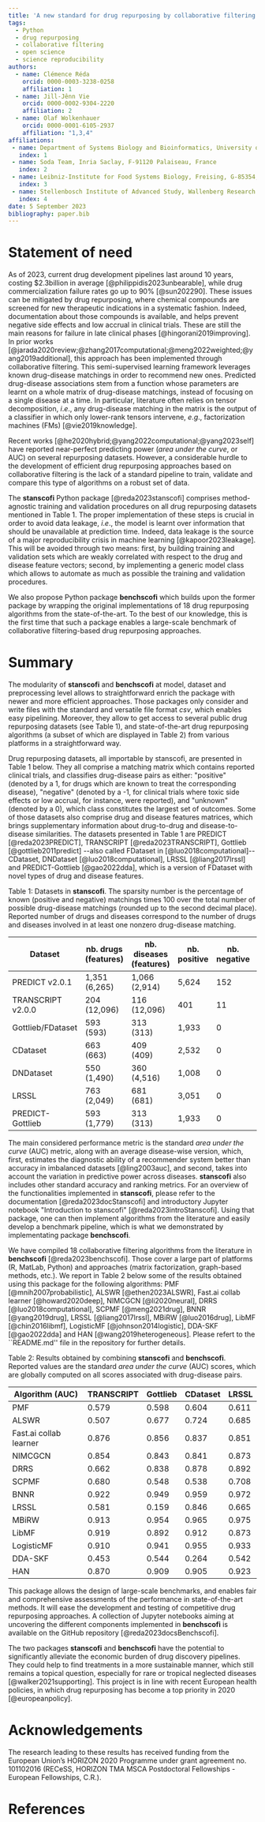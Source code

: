 ```yaml
---
title: 'A new standard for drug repurposing by collaborative filtering: stanscofi and benchscofi'
tags:
  - Python
  - drug repurposing
  - collaborative filtering
  - open science
  - science reproducibility
authors:
  - name: Clémence Réda
    orcid: 0000-0003-3238-0258
    affiliation: 1 
  - name: Jill-Jênn Vie
    orcid: 0000-0002-9304-2220
    affiliation: 2 
  - name: Olaf Wolkenhauer
    orcid: 0000-0001-6105-2937
    affiliation: "1,3,4" 
affiliations:
 - name: Department of Systems Biology and Bioinformatics, University of Rostock, Rostock, G-18055, Germany
   index: 1
 - name: Soda Team, Inria Saclay, F-91120 Palaiseau, France
   index: 2
 - name: Leibniz-Institute for Food Systems Biology, Freising, G-85354, Germany
   index: 3
 - name: Stellenbosch Institute of Advanced Study, Wallenberg Research Centre, Univ. Stellenbosch, Stellenbosch, SA-7602, South Africa
   index: 4
date: 5 September 2023
bibliography: paper.bib
---
```


# Statement of need

As of 2023, current drug development pipelines last around 10 years, costing $2.3billion in average [@philippidis2023unbearable], while drug commercialization failure rates go up to 90% [@sun202290]. These issues can be mitigated by drug repurposing, where chemical compounds are screened for new therapeutic indications in a systematic fashion. Indeed, documentation about those compounds is available, and helps prevent negative side effects and low accrual in clinical trials. These are still the main reasons for failure in late clinical phases [@hingorani2019improving]. In prior works [@jarada2020review;@zhang2017computational;@meng2022weighted;@yang2019additional], this approach has been implemented through collaborative filtering. This semi-supervised learning framework leverages known drug-disease matchings in order to recommend new ones. Predicted drug-disease associations stem from a function whose parameters are learnt on a whole matrix of drug-disease matchings, instead of focusing on a single disease at a time. In particular, literature often relies on tensor decomposition, *i*.*e*., any drug-disease matching in the matrix is the output of a classifier in which only lower-rank tensors intervene, *e*.*g*., factorization machines (FMs) [@vie2019knowledge]. 

Recent works [@he2020hybrid;@yang2022computational;@yang2023self] have reported near-perfect predicting power (*area under the curve*, or AUC) on several repurposing datasets. However, a considerable hurdle to the development of efficient drug repurposing approaches based on collaborative filtering is the lack of a standard pipeline to train, validate and compare this type of algorithms on a robust set of data.

The **stanscofi** Python package [@reda2023stanscofi] comprises method-agnostic training and validation procedures on all drug repurposing datasets mentioned in Table 1. The proper implementation of these steps is crucial in order to avoid data leakage, *i*.*e*., the model is learnt over information that should be unavailable at prediction time. Indeed, data leakage is the source of a major reproducibility crisis in machine learning [@kapoor2023leakage]. This will be avoided through two means: first, by building training and validation sets which are weakly correlated with respect to the drug and disease feature vectors; second, by implementing a generic model class which allows to automate as much as possible the training and validation procedures.

We also propose Python package **benchscofi** which builds upon the former package by wrapping the original implementations of 18 drug repurposing algorithms from the state-of-the-art. To the best of our knowledge, this is the first time that such a package enables a large-scale benchmark of collaborative filtering-based drug repurposing approaches.

# Summary

The modularity of **stanscofi** and **benchscofi** at model, dataset and preprocessing level allows to straightforward enrich the package with newer and more efficient approaches. Those packages only consider and write files with the standard and versatile file format *csv*, which enables easy pipelining. Moreover, they allow to get access to several public drug repurposing datasets (see Table 1), and state-of-the-art drug repurposing algorithms (a subset of which are displayed in Table 2) from various platforms in a straightforward way.  

Drug repurposing datasets, all importable by stanscofi, are presented in Table 1 below. They all comprise a matching matrix which contains reported clinical trials, and classifies drug-disease pairs as either: "positive" (denoted by a 1, for drugs which are known to treat the corresponding disease), "negative" (denoted by a -1, for clinical trials where toxic side effects or low accrual, for instance, were reported), and "unknown" (denoted by a 0), which class constitutes the largest set of outcomes. Some of those datasets also comprise drug and disease features matrices, which brings supplementary information about drug-to-drug and disease-to-disease similarities. The datasets presented in Table 1 are PREDICT [@reda2023PREDICT], TRANSCRIPT [@reda2023TRANSCRIPT], Gottlieb [@gottlieb2011predict] --also called FDataset in [@luo2018computational]-- CDataset, DNDataset [@luo2018computational], LRSSL [@liang2017lrssl] and PREDICT-Gottlieb [@gao2022dda], which is a version of FDataset with novel types of drug and disease features.

Table 1: Datasets in **stanscofi**. The sparsity number is the percentage of known (positive and negative) matchings times 100 over the total number of possible drug-disease matchings (rounded up to the second decimal place). Reported number of drugs and diseases correspond to the number of drugs and diseases involved in at least one nonzero drug-disease matching.

Dataset            |   nb. drugs (features) | nb. diseases (features) | nb. positive | nb. negative  | sparsity number
-------------------|---------------|---------------|--------------------------|-------------------------|----------------
PREDICT v2.0.1     | 1,351 (6,265) | 1,066 (2,914) |   5,624   |  152      | 0.34%
TRANSCRIPT v2.0.0  | 204 (12,096)  | 116 (12,096)  |   401     |  11       | 0.45%
Gottlieb/FDataset  | 593 (593)     | 313 (313)     |  1,933    |    0      | 1.04%
CDataset           | 663 (663)     | 409 (409)     |  2,532    |     0     | 0.93%
DNDataset          | 550  (1,490)  | 360  (4,516)  | 1,008     |     0     | 0.01%
LRSSL              | 763 (2,049)   | 681 (681)     | 3,051     |      0    | 0.59%
PREDICT-Gottlieb   | 593 (1,779)   | 313 (313)     | 1,933     |    0      | 1.04%

The main considered performance metric is the standard *area under the curve* (AUC) metric, along with an average disease-wise version, which, first, estimates the diagnostic ability of a recommender system better than accuracy in imbalanced datasets [@ling2003auc], and second, takes into account the variation in predictive power across diseases. **stanscofi** also includes other standard accuracy and ranking metrics. For an overview of the functionalities implemented in **stanscofi**, please refer to the documentation [@reda2023docStanscofi] and introductory Jupyter notebook "Introduction to stanscofi" [@reda2023introStanscofi]. Using that package, one can then implement algorithms from the literature and easily develop a benchmark pipeline, which is what we demonstrated by implementating package **benchscofi**. 

We have compiled 18 collaborative filtering algorithms from the literature in **benchscofi** [@reda2023benchscofi]. Those cover a large part of platforms (R, MatLab, Python) and approaches (matrix factorization, graph-based methods, etc.). We report in Table 2 below some of the results obtained using this package for the following algorithms: PMF [@mnih2007probabilistic], ALSWR [@ethen2023ALSWR], Fast.ai collab learner [@howard2020deep], NIMCGCN [@li2020neural], DRRS [@luo2018computational], SCPMF [@meng2021drug], BNNR [@yang2019drug], LRSSL [@liang2017lrssl], MBiRW [@luo2016drug], LibMF [@chin2016libmf], LogisticMF [@johnson2014logistic], DDA-SKF [@gao2022dda] and HAN [@wang2019heterogeneous]. Please refert to the ``README.md'' file in the repository for further details.

Table 2: Results obtained by combining **stanscofi** and **benchscofi**. Reported values are the standard *area under the curve* (AUC) scores, which are globally computed on all scores associated with drug-disease pairs. 

  Algorithm  (AUC)         | TRANSCRIPT        | Gottlieb      | CDataset     | LRSSL      
-------------------------- | ----------------- | ------------- | ------------ | ----------
PMF                        |  0.579            |  0.598        |  0.604       |  0.611    
ALSWR                      |  0.507            |  0.677        |  0.724       |  0.685     
Fast.ai collab learner     |  0.876            |  0.856        |  0.837       |  0.851     
NIMCGCN                    |  0.854            |  0.843        |  0.841       |  0.873     
DRRS                       |  0.662            |  0.838        |  0.878       |  0.892     
SCPMF                      |  0.680            |  0.548        |  0.538       |  0.708     
BNNR                       |  0.922            |  0.949        |  0.959       |  0.972     
LRSSL                      |  0.581            |  0.159        |  0.846       |  0.665     
MBiRW                      |  0.913            |  0.954        |  0.965       |  0.975     
LibMF                      |  0.919            |  0.892        |  0.912       |  0.873     
LogisticMF                 |  0.910            |  0.941        |  0.955       |  0.933     
DDA-SKF                    |  0.453            |  0.544        |  0.264       |  0.542     
HAN                        |  0.870            |  0.909        |  0.905       |  0.923     

This package allows the design of large-scale benchmarks, and enables fair and comprehensive assessments of the performance in state-of-the-art methods. It will ease the development and testing of competitive drug repurposing approaches. A collection of Jupyter notebooks aiming at uncovering the different components implemented in **benchscofi** is available on the GitHub repository [@reda2023docsBenchscofi].

The two packages **stanscofi** and **benchscofi** have the potential to significantly alleviate the economic burden of drug discovery pipelines. They could help to find treatments in a more sustainable manner, which still remains a topical question, especially for rare or tropical neglected diseases [@walker2021supporting]. This project is in line with recent European health policies, in which drug repurposing has become a top priority in 2020 [@europeanpolicy].

# Acknowledgements

The research leading to these results has received funding from the European Union’s HORIZON 2020 Programme under grant agreement no. 101102016 (RECeSS, HORIZON TMA MSCA Postdoctoral Fellowships - European Fellowships, C.R.).

# References
